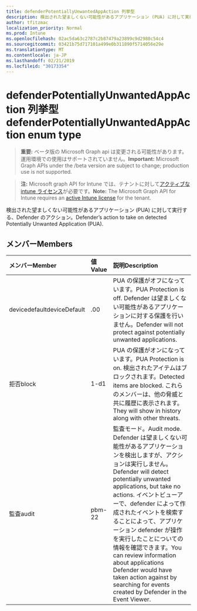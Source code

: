 ```yaml
---
title: defenderPotentiallyUnwantedAppAction 列挙型
description: 検出された望ましくない可能性があるアプリケーション (PUA) に対して実行する、Defender のアクション。
author: tfitzmac
localization_priority: Normal
ms.prod: Intune
ms.openlocfilehash: 02ac5da63c2787c2b87479a23899c9d2980c54c4
ms.sourcegitcommit: 03421b75d717101a499e0b311890f5714056e29e
ms.translationtype: MT
ms.contentlocale: ja-JP
ms.lasthandoff: 02/21/2019
ms.locfileid: "30173354"
---
```

# <a name="defenderpotentiallyunwantedappaction-enum-type"></a><span data-ttu-id="28527-103">defenderPotentiallyUnwantedAppAction 列挙型</span><span class="sxs-lookup"><span data-stu-id="28527-103">defenderPotentiallyUnwantedAppAction enum type</span></span>

> <span data-ttu-id="28527-104">**重要:** ベータ版の Microsoft Graph api は変更される可能性があります。運用環境での使用はサポートされていません。</span><span class="sxs-lookup"><span data-stu-id="28527-104">**Important:** Microsoft Graph APIs under the /beta version are subject to change; production use is not supported.</span></span>

> <span data-ttu-id="28527-105">**注:** Microsoft graph API for Intune では、テナントに対して[アクティブな intune ライセンス](https://go.microsoft.com/fwlink/?linkid=839381)が必要です。</span><span class="sxs-lookup"><span data-stu-id="28527-105">**Note:** The Microsoft Graph API for Intune requires an [active Intune license](https://go.microsoft.com/fwlink/?linkid=839381) for the tenant.</span></span>

<span data-ttu-id="28527-106">検出された望ましくない可能性があるアプリケーション (PUA) に対して実行する、Defender のアクション。</span><span class="sxs-lookup"><span data-stu-id="28527-106">Defender’s action to take on detected Potentially Unwanted Application (PUA).</span></span>

## <a name="members"></a><span data-ttu-id="28527-107">メンバー</span><span class="sxs-lookup"><span data-stu-id="28527-107">Members</span></span>
|<span data-ttu-id="28527-108">メンバー</span><span class="sxs-lookup"><span data-stu-id="28527-108">Member</span></span>|<span data-ttu-id="28527-109">値</span><span class="sxs-lookup"><span data-stu-id="28527-109">Value</span></span>|<span data-ttu-id="28527-110">説明</span><span class="sxs-lookup"><span data-stu-id="28527-110">Description</span></span>|
|:---|:---|:---|
|<span data-ttu-id="28527-111">devicedefault</span><span class="sxs-lookup"><span data-stu-id="28527-111">deviceDefault</span></span>|<span data-ttu-id="28527-112">.0</span><span class="sxs-lookup"><span data-stu-id="28527-112">0</span></span>|<span data-ttu-id="28527-113">PUA の保護がオフになっています。</span><span class="sxs-lookup"><span data-stu-id="28527-113">PUA Protection is off.</span></span> <span data-ttu-id="28527-114">Defender は望ましくない可能性があるアプリケーションに対する保護を行いません。</span><span class="sxs-lookup"><span data-stu-id="28527-114">Defender will not protect against potentially unwanted applications.</span></span>|
|<span data-ttu-id="28527-115">拒否</span><span class="sxs-lookup"><span data-stu-id="28527-115">block</span></span>|<span data-ttu-id="28527-116">1-d</span><span class="sxs-lookup"><span data-stu-id="28527-116">1</span></span>|<span data-ttu-id="28527-117">PUA の保護がオンになっています。</span><span class="sxs-lookup"><span data-stu-id="28527-117">PUA Protection is on.</span></span> <span data-ttu-id="28527-118">検出されたアイテムはブロックされます。</span><span class="sxs-lookup"><span data-stu-id="28527-118">Detected items are blocked.</span></span> <span data-ttu-id="28527-119">これらのメンバーは、他の脅威と共に履歴に表示されます。</span><span class="sxs-lookup"><span data-stu-id="28527-119">They will show in history along with other threats.</span></span>|
|<span data-ttu-id="28527-120">監査</span><span class="sxs-lookup"><span data-stu-id="28527-120">audit</span></span>|<span data-ttu-id="28527-121">pbm-2</span><span class="sxs-lookup"><span data-stu-id="28527-121">2</span></span>|<span data-ttu-id="28527-122">監査モード。</span><span class="sxs-lookup"><span data-stu-id="28527-122">Audit mode.</span></span> <span data-ttu-id="28527-123">Defender は望ましくない可能性があるアプリケーションを検出しますが、アクションは実行しません。</span><span class="sxs-lookup"><span data-stu-id="28527-123">Defender will detect potentially unwanted applications, but take no actions.</span></span> <span data-ttu-id="28527-124">イベントビューアーで、defender によって作成されたイベントを検索することによって、アプリケーション defender が操作を実行したことについての情報を確認できます。</span><span class="sxs-lookup"><span data-stu-id="28527-124">You can review information about applications Defender would have taken action against by searching for events created by Defender in the Event Viewer.</span></span>|




